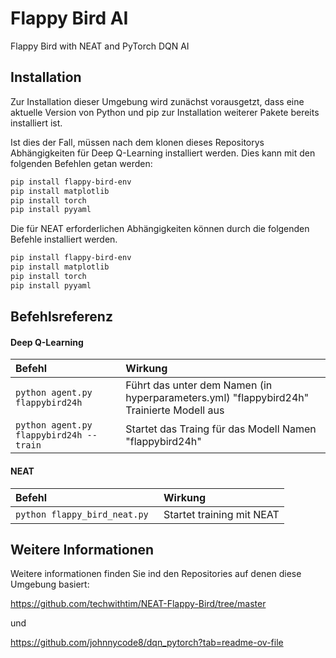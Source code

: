 # Flappy Bird AI
Flappy Bird with NEAT and PyTorch DQN AI

## Installation

Zur Installation dieser Umgebung wird zunächst vorausgetzt, dass eine aktuelle Version von Python und pip zur Installation weiterer Pakete bereits installiert ist.

Ist dies der Fall, müssen nach dem klonen dieses Repositorys Abhängigkeiten für Deep Q-Learning installiert werden. Dies kann mit den folgenden Befehlen getan werden:
```bash
pip install flappy-bird-env
pip install matplotlib
pip install torch
pip install pyyaml
```
Die für NEAT erforderlichen Abhängigkeiten können durch die folgenden Befehle installiert werden.
```bash
pip install flappy-bird-env
pip install matplotlib
pip install torch
pip install pyyaml
```

## Befehlsreferenz

#### Deep Q-Learning


| Befehl     | Wirkung                |
| :--------  | :--------------------- |
| `python agent.py flappybird24h`  | Führt das unter dem Namen (in hyperparameters.yml) "flappybird24h"  Trainierte Modell aus |
| `python agent.py flappybird24h --train`  | Startet das Traing für das Modell Namen "flappybird24h" |

#### NEAT


| Befehl     | Wirkung                |
| :--------- | :--------------------- |
| `python flappy_bird_neat.py ` | Startet training mit NEAT |




## Weitere Informationen

Weitere informationen finden Sie ind den Repositories auf denen diese Umgebung basiert:

https://github.com/techwithtim/NEAT-Flappy-Bird/tree/master

und

https://github.com/johnnycode8/dqn_pytorch?tab=readme-ov-file
